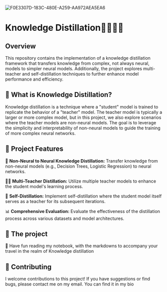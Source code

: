 ![F0E3307D-183C-480E-A259-AA972AEA5EA6](https://github.com/user-attachments/assets/14cab13e-2477-471a-8735-61f213ad352d)
# Knowledge Distillation🧠👨🏻‍🏫
## Overview
This repository contains the implementation of a knowledge distillation framework that transfers knowledge from complex, not always neural, models to simpler neural models. Additionally, the project explores multi-teacher and self-distillation techniques to further enhance model performance and efficiency.

## 🤖 What is Knowledge Distillation?
Knowledge distillation is a technique where a "student" model is trained to replicate the behavior of a "teacher" model. The teacher model is typically a larger or more complex model, but in this project, we also explore scenarios where the teacher models are non-neural models. The goal is to leverage the simplicity and interpretability of non-neural models to guide the training of more complex neural networks.

## 🌟 Project Features
🔄 **Non-Neural to Neural Knowledge Distillation:** Transfer knowledge from non-neural models (e.g., Decision Trees, Logistic Regression) to neural networks.

👩‍🏫 **Multi-Teacher Distillation:** Utilize multiple teacher models to enhance the student model's learning process.

🔁 **Self-Distillation:** Implement self-distillation where the student model itself serves as a teacher for its subsequent iterations.

📊 **Comprehensive Evaluation:** Evaluate the effectiveness of the distillation process across various datasets and model architectures.

## 🚀 The project
📓 Have fun reading my notebook, with the markdowns to accompany your travel in the realm of Knowledge distillation

## 🤝 Contributing
I welcome contributions to this project! If you have suggestions or find bugs, please contact me on my email. You can find it in my bio
